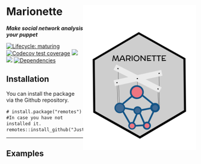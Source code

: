 <!-- README.md is generated from README.Rmd. Please edit that file -->

# Marionette <img src="https://raw.githubusercontent.com/justmj/marionette/main/Untitled-1.png" align="right" width="300"/>

***Make social network analysis your puppet***

<!-- badges: start -->

[![Lifecycle:
maturing](https://img.shields.io/badge/lifecycle-experimental-orange.svg)](https://www.tidyverse.org/lifecycle/#experimental)
[![Codecov test
coverage](https://codecov.io/gh/r-lib/marionette/branch/main/graph/badge.svg)](https://codecov.io/gh/r-lib/marionette?branch=main)
[![](https://travis-ci.org/rstudio/rmarkdown.svg?branch=master)](https://travis-ci.org/rstudio/rmarkdown)
[![](https://img.shields.io/github/last-commit/JustMJ/marionette.svg)](https://github.com/JustMJ/marionette/commits/master)
[![Dependencies](https://tinyverse.netlify.com/badge/marionette)](https://cran.r-project.org/package=marionette)

Installation
----------------------------------

You can install the package via the Github repository.

    # install.package("remotes")   #In case you have not installed it.
    remotes::install_github("JustMJ/Marionette")

------------------------------------------------------------------------

Examples
--------
